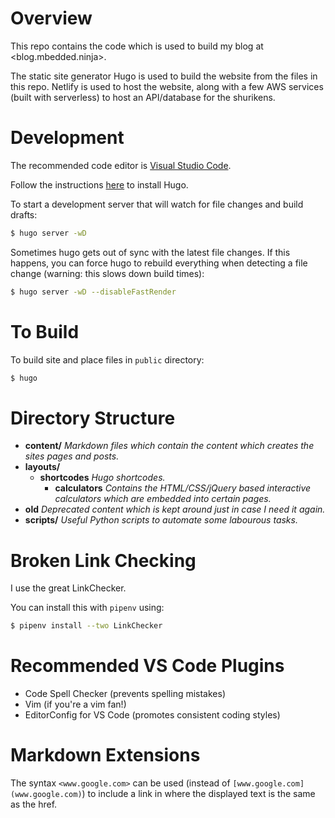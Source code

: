 # Overview

This repo contains the code which is used to build my blog at <blog.mbedded.ninja>.

The static site generator Hugo is used to build the website from the files in this repo. Netlify is used to host the website, along with a few AWS services (built with serverless) to host an API/database for the shurikens.

# Development

The recommended code editor is [Visual Studio Code](https://code.visualstudio.com/).

Follow the instructions [here](https://gohugo.io/getting-started/installing) to install Hugo.

To start a development server that will watch for file changes and build drafts:

```sh
$ hugo server -wD
```

Sometimes hugo gets out of sync with the latest file changes. If this happens, you can force hugo to rebuild everything when detecting a file change (warning: this slows down build times):

```sh
$ hugo server -wD --disableFastRender
```

# To Build

To build site and place files in `public` directory:

```sh
$ hugo
```

# Directory Structure

<ul>
  <li><b>content/</b> <i>Markdown files which contain the content which creates the sites pages and posts.</i></li>
  <li><b>layouts/</b>
    <ul>
      <li>
        <b>shortcodes</b> <i>Hugo shortcodes.</i>
        <ul>
          <li><b>calculators</b> <i>Contains the HTML/CSS/jQuery based interactive calculators which are embedded into certain pages.</i></li>
        </ul>
      </li>
    </ul>
  </li>
  <li><b>old</b> <i>Deprecated content which is kept around just in case I need it again.</i></li>
  <li><b>scripts/</b> <i>Useful Python scripts to automate some labourous tasks.</i></li>
</ul>

# Broken Link Checking

I use the great LinkChecker.

You can install this with `pipenv` using:

```bash
$ pipenv install --two LinkChecker
```

# Recommended VS Code Plugins

* Code Spell Checker (prevents spelling mistakes)
* Vim (if you're a vim fan!)
* EditorConfig for VS Code (promotes consistent coding styles)

# Markdown Extensions

The syntax `<www.google.com>` can be used (instead of `[www.google.com](www.google.com)`) to include a link in where the displayed text is the same as the href.